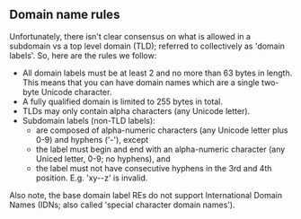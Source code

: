 ## Domain name rules

Unfortunately, there isn't clear consensus on what is allowed in a subdomain vs a top level domain (TLD); referred to collectively as 'domain labels'. So, here are the rules we follow:

* All domain labels must be at least 2 and no more than 63 bytes in length. This means that you can have domain names which are a single two-byte Unicode character.
* A fully qualified domain is limited to 255 bytes in total.
* TLDs may only contain alpha characters (any Unicode letter).
* Subdomain labels (non-TLD labels):
  * are composed of alpha-numeric characters (any Unicode letter plus 0-9) and hyphens ('-'), except
  * the label must begin and end with an alpha-numeric character (any Uniced letter, 0-9; no hyphens), and
  * the label must not have consecutive hyphens in the 3rd and 4th position. E.g. 'xy--z' is invalid.

Also note, the base domain label REs do not support International Domain Names (IDNs; also called 'special character domain names').
